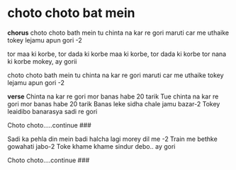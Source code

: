 # choto choto bat mein
**chorus**
choto choto bath mein 
tu chinta na kar re gori 
maruti car me uthaike 
tokey lejamu apun gori -2

tor maa ki korbe, tor dada ki korbe
maa ki korbe, tor dada ki korbe
tor nana ki korbe mokey, ay gorii

choto choto bath mein 
tu chinta na kar re gori 
maruti car me uthaike 
tokey lejamu apun gori -2


 **verse**
Chinta na kar re gori mor banas habe 20 tarik
Tue chinta na kar re gori mor banas habe 20 tarik
Banas leke sidha chale jamu bazar-2
Tokey leaidibo banarasya sadi re gori

Choto choto.....continue ### 

Sadi ka pehla din mein badi halcha lagi morey dil me -2
Train me bethke gowahati jabo-2
Toke khame khame sindur debo.. ay gori

Choto choto....continue ###